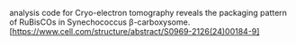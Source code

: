 analysis code for Cryo-electron tomography reveals the packaging pattern of RuBisCOs in Synechococcus β-carboxysome.[https://www.cell.com/structure/abstract/S0969-2126(24)00184-9]
